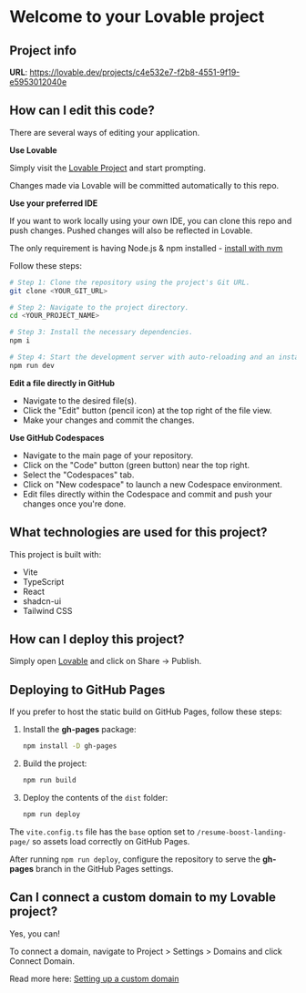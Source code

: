 # Welcome to your Lovable project

## Project info

**URL**: https://lovable.dev/projects/c4e532e7-f2b8-4551-9f19-e5953012040e

## How can I edit this code?

There are several ways of editing your application.

**Use Lovable**

Simply visit the [Lovable Project](https://lovable.dev/projects/c4e532e7-f2b8-4551-9f19-e5953012040e) and start prompting.

Changes made via Lovable will be committed automatically to this repo.

**Use your preferred IDE**

If you want to work locally using your own IDE, you can clone this repo and push changes. Pushed changes will also be reflected in Lovable.

The only requirement is having Node.js & npm installed - [install with nvm](https://github.com/nvm-sh/nvm#installing-and-updating)

Follow these steps:

```sh
# Step 1: Clone the repository using the project's Git URL.
git clone <YOUR_GIT_URL>

# Step 2: Navigate to the project directory.
cd <YOUR_PROJECT_NAME>

# Step 3: Install the necessary dependencies.
npm i

# Step 4: Start the development server with auto-reloading and an instant preview.
npm run dev
```

**Edit a file directly in GitHub**

- Navigate to the desired file(s).
- Click the "Edit" button (pencil icon) at the top right of the file view.
- Make your changes and commit the changes.

**Use GitHub Codespaces**

- Navigate to the main page of your repository.
- Click on the "Code" button (green button) near the top right.
- Select the "Codespaces" tab.
- Click on "New codespace" to launch a new Codespace environment.
- Edit files directly within the Codespace and commit and push your changes once you're done.

## What technologies are used for this project?

This project is built with:

- Vite
- TypeScript
- React
- shadcn-ui
- Tailwind CSS

## How can I deploy this project?

Simply open [Lovable](https://lovable.dev/projects/c4e532e7-f2b8-4551-9f19-e5953012040e) and click on Share -> Publish.

## Deploying to GitHub Pages

If you prefer to host the static build on GitHub Pages, follow these steps:

1. Install the **gh-pages** package:

   ```sh
   npm install -D gh-pages
   ```

2. Build the project:

   ```sh
   npm run build
   ```

3. Deploy the contents of the `dist` folder:

   ```sh
   npm run deploy
   ```

The `vite.config.ts` file has the `base` option set to `/resume-boost-landing-page/` so assets load correctly on GitHub Pages.

After running `npm run deploy`, configure the repository to serve the **gh-pages** branch in the GitHub Pages settings.

## Can I connect a custom domain to my Lovable project?

Yes, you can!

To connect a domain, navigate to Project > Settings > Domains and click Connect Domain.

Read more here: [Setting up a custom domain](https://docs.lovable.dev/tips-tricks/custom-domain#step-by-step-guide)
